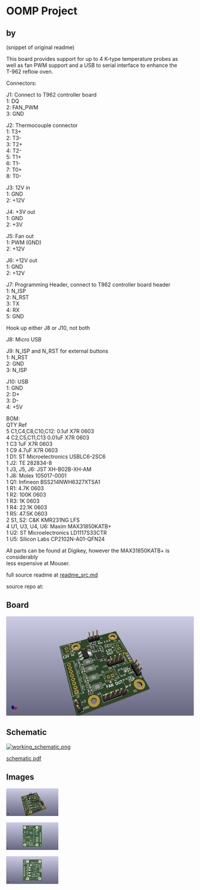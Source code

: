 # OOMP Project  
##   by   
  
(snippet of original readme)  
  
This board provides support for up to 4 K-type temperature probes as  
well as fan PWM support and a USB to serial interface to enhance the  
T-962 reflow oven.  
  
Connectors:  
  
J1: Connect to T962 controller board  
1: DQ  
2: FAN_PWM  
3: GND  
  
J2: Thermocouple connector  
1: T3+  
2: T3-  
3: T2+  
4: T2-  
5: T1+  
6: T1-  
7: T0+  
8: T0-  
  
J3: 12V in  
1: GND  
2: +12V  
  
J4: +3V out  
1: GND  
2: +3V  
  
J5: Fan out  
1: PWM (GND)  
2: +12V  
  
J6: +12V out  
1: GND  
2: +12V  
  
J7: Programming Header, connect to T962 controller board header  
1: N_ISP  
2: N_RST  
3: TX  
4: RX  
5: GND  
  
Hook up either J8 or J10, not both  
  
J8: Micro USB  
  
J9: N_ISP and N_RST for external buttons  
1: N_RST  
2: GND  
3: N_ISP  
  
J10: USB  
1: GND  
2: D+  
3: D-  
4: +5V  
  
  
BOM:  
QTY Ref  
5   C1,C4,C8,C10,C12: 0.1uf X7R 0603  
4   C2,C5,C11,C13 0.01uF X7R 0603  
1   C3 1uF X7R 0603  
1   C9 4.7uF X7R 0603  
1   D1: ST Microelectronics USBLC6-2SC6  
1   J2: TE 282834-8  
1   J3, J5, J6: JST XH-B02B-XH-AM  
1   J8: Molex 105017-0001  
1   Q1: Infineon BSS214NWH6327XTSA1  
1   R1: 4.7K 0603  
1   R2: 100K 0603  
1   R3: 1K 0603  
1   R4: 22.1K 0603  
1   R5: 47.5K 0603  
2   S1, S2: C&K KMR231NG LFS  
4   U1, U3, U4, U6: Maxim MAX31850KATB+  
1   U2: ST Microelectronics LD1117S33CTR  
1   U5: Silicon Labs CP2102N-A01-QFN24  
  
All parts can be found at Digikey, however the MAX31850KATB+ is considerably  
less expensive at Mouser.  
  
  full source readme at [readme_src.md](readme_src.md)  
  
source repo at: []()  
## Board  
  
[![working_3d.png](working_3d_600.png)](working_3d.png)  
## Schematic  
  
[![working_schematic.png](working_schematic_600.png)](working_schematic.png)  
  
[schematic pdf](working_schematic.pdf)  
## Images  
  
[![working_3d.png](working_3d_140.png)](working_3d.png)  
  
[![working_3d_back.png](working_3d_back_140.png)](working_3d_back.png)  
  
[![working_3d_front.png](working_3d_front_140.png)](working_3d_front.png)  

